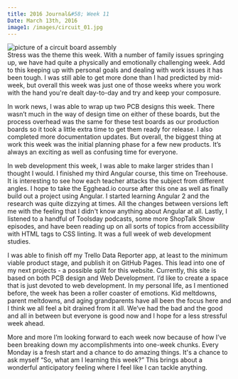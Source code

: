 ```yaml
---
title: 2016 Journal&#58; Week 11
Date: March 13th, 2016
image1: /images/circuit_01.jpg
---
```

<div class='images'>
<img src="{{ page.image1 }}" alt="picture of a circuit board assembly" />
</div>
Stress was the theme this week. With a number of family issues springing up, we have had quite a physically and emotionally challenging week. Add to this keeping up with personal goals and dealing with work issues it has been tough. I was still able to get more done than I had predicted by mid-week, but overall this week was just one of those weeks where you work with the hand you're dealt day-to-day and try and keep your composure.

In work news, I was able to wrap up two PCB designs this week. There wasn’t much in the way of design time on either of these boards, but the process overhead was the same for these test boards as our production boards so it took a little extra time to get them ready for release. I also completed more documentation updates. But overall, the biggest thing at work this week was the initial planning phase for a few new products. It’s always an exciting as well as confusing time for everyone.

In web development this week, I was able to make larger strides than I thought I would. I finished my third Angular course, this time on Treehouse. It is interesting to see how each teacher attacks the subject from different angles. I hope to take the Egghead.io course after this one as well as finally build out a project using Angular. I started learning Angular 2 and the research was quite dizzying at times. All the changes between versions left me with the feeling that I didn't know anything about Angular at all. Lastly, I listened to a handful of Toolsday podcasts, some more ShopTalk Show episodes, and have been reading up on all sorts of topics from accessibility with HTML tags to CSS linting. It was a full week of web development studies.

I was able to finish off my Trello Data Reporter app, at least to the minimum viable product stage, and publish it on GitHub Pages. This lead into one of my next projects - a possible split for this website. Currently, this site is based on both PCB design and Web Development. I’d like to create a space that is just devoted to web development.
In my personal life, as I mentioned before, the week has been a roller coaster of emotions. Kid meltdowns, parent meltdowns, and aging grandparents have all been the focus here and I think we all feel a bit drained from it all. We’ve had the bad and the good and all in between but everyone is good now and I hope for a less stressful week ahead.

More and more I’m looking forward to each week now because of how I’ve been breaking down my accomplishments into one-week chunks. Every Monday is a fresh start and a chance to do amazing things. It's a chance to ask myself “So, what am I learning this week?” This brings about a wonderful anticipatory feeling where I feel like I can tackle anything.

